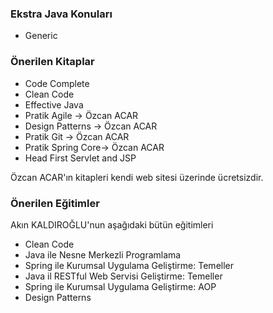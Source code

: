 ### Ekstra Java Konuları

- Generic

### Önerilen Kitaplar

- Code Complete
- Clean Code
- Effective Java
- Pratik Agile -> Özcan ACAR
- Design Patterns -> Özcan ACAR
- Pratik Git -> Özcan ACAR
- Pratik Spring Core-> Özcan ACAR
- Head First Servlet and JSP

Özcan ACAR'ın kitapleri kendi web sitesi üzerinde ücretsizdir.

### Önerilen Eğitimler

Akın KALDIROĞLU'nun aşağıdaki bütün eğitimleri

- Clean Code
- Java ile Nesne Merkezli Programlama
- Spring ile Kurumsal Uygulama Geliştirme: Temeller
- Java il RESTful Web Servisi Geliştirme: Temeller
- Spring ile Kurumsal Uygulama Geliştirme: AOP
- Design Patterns
